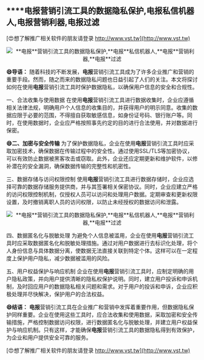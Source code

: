 ## ****电报**营销引流工具的数据隐私保护,**电报**私信机器人,**电报**营销利器,**电报**过滤**

[😍想了解推广相关软件的朋友请登录 http://www.vst.tw](http://www.vst.tw)

 <center><img src="https://vst.tw/MP4/tuiguang/png/4.png" alt="**电报**营销引流工具的数据隐私保护,**电报**私信机器人,**电报**营销利器,**电报**过滤"></center>

**😄导语：**
随着科技的不断发展，**电报**营销引流工具成为了许多企业推广和营销的重要手段。然而，随之而来的数据隐私问题也日益引起了人们的关注。本文将探讨如何在使用**电报**营销引流工具时保护数据隐私，以确保用户信息的安全和合规性。

一、合法收集与使用数据
在使用**电报**营销引流工具进行数据收集时，企业应遵循相关法律法规，明确用户个人信息的收集目的，并获得用户的明示同意。收集的数据应限于必要的范围，不得擅自获取敏感信息，如身份证号码、银行账户等。同时，在使用数据时，企业应严格按照事先约定的目的进行合法使用，并对数据进行保密。

**😄二、加密与安全传输**
为了保护数据隐私，企业在使用**电报**营销引流工具时应采取加密技术，确保数据在传输过程中的安全性。通过使用SSL/TLS等加密协议，可以有效防止数据被黑客攻击或窃取。此外，企业还应定期更新和维护软件，以修补潜在的安全漏洞，确保数据传输的完整性和机密性。

三、数据存储与访问权限控制
使用**电报**营销引流工具进行数据存储时，企业应选择可靠的数据存储服务提供商，并与其签署相关保密协议。同时，企业应建立严格的访问权限控制机制，仅授权人员可以访问和处理用户数据。定期审查和更新权限设置，及时撤销离职人员的访问权限，以防止未经授权的数据访问和泄露。

 <center><img src="https://vst.tw/MP4/tuiguang/png/3.png" alt="**电报**营销引流工具的数据隐私保护,**电报**私信机器人,**电报**营销利器,**电报**过滤"></center>

四、数据匿名化与脱敏处理
为避免个人信息被滥用，企业在使用**电报**营销引流工具时应采取数据匿名化和脱敏处理措施。通过对用户数据进行去标识化处理，将个人身份信息与具体数据分离，使数据无法直接关联到特定个体。这样可以在一定程度上保护用户隐私，减少数据被滥用的风险。

五、用户权益保护与响应机制
企业在使用**电报**营销引流工具时，应制定明确的用户隐私政策，并向用户提供清晰的隐私权保护说明。同时，建立用户投诉和申诉机制，及时回应用户的数据隐私相关问题和需求。对于用户的投诉和申诉，企业应积极处理并尽快解决，保护用户的合法权益。

**😄结语：**
**电报**营销引流工具在企业推广和营销中发挥着重要作用，但数据隐私保护同样重要。企业在使用这些工具时，应合法收集和使用数据，采取加密和安全传输措施，严格控制数据访问权限，进行数据匿名化与脱敏处理，并建立用户权益保护与响应机制。只有这样，才能确保**电报**营销引流工具的数据隐私得到有效保护，为企业和用户提供安全可靠的服务。

[😍想了解推广相关软件的朋友请登录 http://www.vst.tw](http://www.vst.tw)



